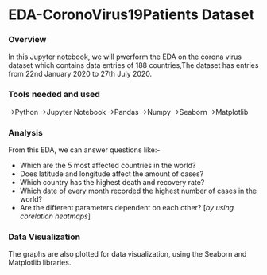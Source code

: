 # EDA-CoronoVirus19Patients Dataset

### Overview
In this Jupyter notebook, we will pwerform the EDA on the corona virus dataset which contains data entries of 188 countries,The dataset has entries from 22nd January 2020 to 27th July 2020.

### Tools needed and used 

->Python
->Jupyter Notebook
->Pandas
->Numpy
->Seaborn
->Matplotlib

### Analysis

From this EDA, we can answer questions like:-
* Which are the 5 most affected countries in the world?
* Does latitude and longitude affect the amount of cases?
* Which country has the highest death and recovery rate?
* Which date of every month recorded the highest number of cases in the world?
* Are the different parameters dependent on each other? [*by using corelation heatmaps*]

### Data Visualization

The graphs are also plotted for data visualization, using the Seaborn and Matplotlib libraries.
